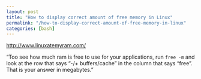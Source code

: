 ```yaml
---
layout: post
title: "How to display correct amount of free memory in Linux"
permalink: "/how-to-display-correct-amount-of-free-memory-in-linux"
categories: [bash]
---
```


<a href="http://www.linuxatemyram.com/">http://www.linuxatemyram.com/</a>

“Too see how much ram is free to use for your applications, run <code>free -m</code> and look at the row that says “-/+ buffers/cache” in the column that says “free”. That is your answer in megabytes.”
